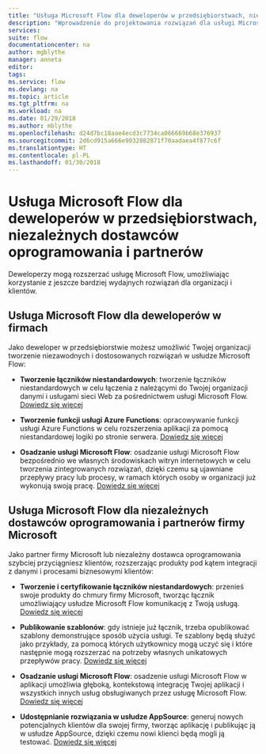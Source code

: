 ```yaml
---
title: "Usługa Microsoft Flow dla deweloperów w przedsiębiorstwach, niezależnych dostawców oprogramowania i partnerów| Microsoft Docs"
description: "Wprowadzenie do projektowania rozwiązań dla usługi Microsoft Flow."
services: 
suite: flow
documentationcenter: na
author: mgblythe
manager: anneta
editor: 
tags: 
ms.service: flow
ms.devlang: na
ms.topic: article
ms.tgt_pltfrm: na
ms.workload: na
ms.date: 01/29/2018
ms.author: mblythe
ms.openlocfilehash: d24d7bc18aae4ecd3c7734ca066669b68e376937
ms.sourcegitcommit: 2d6cd915a666e9032882871f70aadaea4f877c6f
ms.translationtype: HT
ms.contentlocale: pl-PL
ms.lasthandoff: 01/30/2018
---
```

# <a name="microsoft-flow-for-enterprise-developers-isvs-and-partners"></a>Usługa Microsoft Flow dla deweloperów w przedsiębiorstwach, niezależnych dostawców oprogramowania i partnerów

Deweloperzy mogą rozszerzać usługę Microsoft Flow, umożliwiając korzystanie z jeszcze bardziej wydajnych rozwiązań dla organizacji i klientów.

## <a name="microsoft-flow-for-enterprise-developers"></a>Usługa Microsoft Flow dla deweloperów w firmach

Jako deweloper w przedsiębiorstwie możesz umożliwić Twojej organizacji tworzenie niezawodnych i dostosowanych rozwiązań w usłudze Microsoft Flow:

- **Tworzenie łączników niestandardowych**: tworzenie łączników niestandardowych w celu łączenia z należącymi do Twojej organizacji danymi i usługami sieci Web za pośrednictwem usługi Microsoft Flow. [Dowiedz się więcej](https://docs.microsoft.com/connectors/custom-connectors/)

- **Tworzenie funkcji usługi Azure Functions**: opracowywanie funkcji usługi Azure Functions w celu rozszerzenia aplikacji za pomocą niestandardowej logiki po stronie serwera. [Dowiedz się więcej](https://docs.microsoft.com/azure/azure-functions/functions-flow-scenario)

- **Osadzanie usługi Microsoft Flow**: osadzanie usługi Microsoft Flow bezpośrednio we własnych środowiskach witryn internetowych w celu tworzenia zintegrowanych rozwiązań, dzięki czemu są ujawniane przepływy pracy lub procesy, w ramach których osoby w organizacji już wykonują swoją pracę. [Dowiedz się więcej](embed-flow-dev.md)

## <a name="microsoft-flow-for-isvs-and-microsoft-partners"></a>Usługa Microsoft Flow dla niezależnych dostawców oprogramowania i partnerów firmy Microsoft

Jako partner firmy Microsoft lub niezależny dostawca oprogramowania szybciej przyciągniesz klientów, rozszerzając produkty pod kątem integracji z danymi i procesami biznesowymi klientów:

- **Tworzenie i certyfikowanie łączników niestandardowych**: przenieś swoje produkty do chmury firmy Microsoft, tworząc łącznik umożliwiający usłudze Microsoft Flow komunikację z Twoją usługą. [Dowiedz się więcej](https://docs.microsoft.com/connectors/custom-connectors/submit-certification)

- **Publikowanie szablonów**: gdy istnieje już łącznik, trzeba opublikować szablony demonstrujące sposób użycia usługi. Te szablony będą służyć jako przykłady, za pomocą których użytkownicy mogą uczyć się i które następnie mogą rozszerzać na potrzeby własnych unikatowych przepływów pracy. [Dowiedz się więcej](publish-a-template.md)

- **Osadzanie usługi Microsoft Flow**: osadzenie usługi Microsoft Flow w aplikacji umożliwia głęboką, kontekstową integrację Twojej aplikacji i wszystkich innych usług obsługiwanych przez usługę Microsoft Flow. [Dowiedz się więcej](embed-flow-dev.md)

- **Udostępnianie rozwiązania w usłudze AppSource**: generuj nowych potencjalnych klientów dla swojej firmy, tworząc aplikację i publikując ją w usłudze AppSource, dzięki czemu nowi klienci będą mogli ją testować. [Dowiedz się więcej](dev-appsource-test-drive.md)

